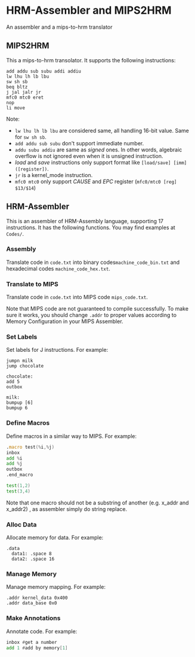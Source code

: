 # HRM-Assembler and MIPS2HRM

An assembler and a mips-to-hrm translator



## MIPS2HRM

This a mips-to-hrm transolator. It supports the following instructions:

```assembly
add addu sub subu addi addiu
lw lhu lh lb lbu
sw sh sb
beq bltz
j jal jalr jr
mfc0 mtc0 eret
nop
li move
```

Note: 

* `lw lhu lh lb lbu` are considered same, all handling 16-bit value. Same for `sw sh sb`.
* `add addu sub subu` don't support immediate number.
* `addu subu addiu` are same as *signed* ones. In other words, algebraic overflow is not ignored even when it is unsigned instruction.
* *load* and *save* instructions only support format like `[load/save] [imm]([register])`.
* `jr` is a kernel_mode instruction.
* `mfc0 mtc0` only support *CAUSE* and *EPC* register (`mfc0/mtc0 [reg] $13/$14`)





## HRM-Assembler

This is an assembler of HRM-Assembly language, supporting 17 instructions. It has the following functions. You may find examples at  `Codes/`.

### Assembly

Translate code in `code.txt` into binary codes`machine_code_bin.txt` and hexadecimal codes `machine_code_hex.txt`.

### Translate to MIPS

Translate code in `code.txt` into MIPS code `mips_code.txt`.

Note that MIPS code are not guaranteed to compile successfully. To make sure it works, you should change `.addr` to proper values according to Memory Configuration in your MIPS Assembler.

### Set Labels

Set labels for J instructions. For example:

```assembly
jumpn milk
jump chocolate

chocolate:
add 5
outbox

milk:
bumpup [6]
bumpup 6
```

### Define Macros

Define macros in a similar way to MIPS. For example:

```asm
.macro test(%i,%j)
inbox
add %i
add %j
outbox
.end_macro

test(1,2)
test(3,4)
```

Note that one macro should not be a substring of another (e.g. x_addr and x_addr2) , as assembler simply do string replace. 

### Alloc Data

Allocate memory for data. For example:

```assembly
.data
  data1: .space 8
  data2: .space 16
```

### Manage Memory

Manage memory mapping. For example:

```assembly
.addr kernel_data 0x400
.addr data_base 0x0
```

### Make Annotations

Annotate code. For example:

```asm
inbox #get a number
add 1 #add by memory[1]
```
